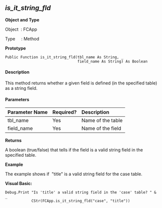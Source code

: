 _is_it_string_fld_
--------------------

**Object and Type**

Object  : FCApp

Type     : Method

**Prototype**

```
Public Function is_it_string_fld(tbl_name As String, _
                                 field_name As String) As Boolean
``` 

#### Description

This method returns whether a given field is defined (in the specified table) as a string field.

#### Parameters

| Parameter Name | Required? | Description |
|:--- |:--- |:--- |
| tbl_name | Yes | Name of the table |
| field_name | Yes | Name of the field |

**Returns**

A boolean (true/false) that tells if the field is a valid string field in the specified table.

**Example**

The example shows if  "title" is a valid string field for the case table.

**Visual Basic:**

```
Debug.Print "Is 'title' a valid string field in the 'case' table? " & _
            CStr(FCApp.is_it_string_fld("case", "title"))
```